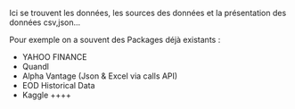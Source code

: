 Ici se trouvent les données, les sources des données et la présentation des données
csv,json...

Pour exemple on a souvent des Packages déjà existants : 
- YAHOO FINANCE
- Quandl
- Alpha Vantage (Json & Excel via calls API)
- EOD Historical Data
- Kaggle ++++
